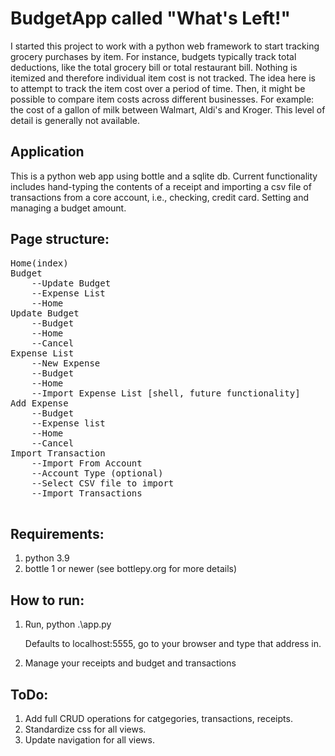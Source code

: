 # BudgetApp called "What's Left!"
I started this project to work with a python web framework to start tracking grocery purchases by item. For instance, budgets
typically track total deductions, like the total grocery bill or total restaurant bill.  Nothing is itemized and therefore
individual item cost is not tracked. The idea here is to attempt to track the item cost over a period of time. Then, it might
be possible to compare item costs across different businesses. For example: the cost of a gallon of milk between Walmart, Aldi's and Kroger. This level of detail is generally not available.

## Application
This is a python web app using bottle and a sqlite db. 
Current functionality includes hand-typing the contents of a receipt and importing a csv file of transactions from a core account, i.e., checking, credit card. Setting and managing a budget amount. 

## Page structure: 
<pre>
Home(index)
Budget
	--Update Budget
	--Expense List
	--Home
Update Budget
	--Budget
	--Home
	--Cancel
Expense List
	--New Expense 
	--Budget 
	--Home 
	--Import Expense List [shell, future functionality]
Add Expense
	--Budget 
	--Expense list
	--Home 
	--Cancel
Import Transaction
	--Import From Account <name>
	--Account Type (optional) <type>
	--Select CSV file to import
	--Import Transactions

</pre>

## Requirements: 
1. python 3.9
2. bottle 1 or newer (see bottlepy.org for more details)

## How to run: 
1. Run, python .\app.py

	Defaults to localhost:5555, go to your browser and type that address in. 

3. Manage your receipts and budget and transactions 

## ToDo: 
1. Add full CRUD operations for catgegories, transactions, receipts.
2. Standardize css for all views.
3. Update navigation for all views.
